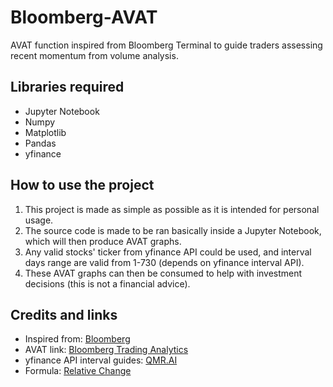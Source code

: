 # Bloomberg-AVAT
AVAT function inspired from Bloomberg Terminal to guide traders assessing recent momentum from volume analysis.

## Libraries required
- Jupyter Notebook
- Numpy
- Matplotlib
- Pandas
- yfinance

## How to use the project
1. This project is made as simple as possible as it is intended for personal usage.
2. The source code is made to be ran basically inside a Jupyter Notebook, which will then produce AVAT graphs.
3. Any valid stocks' ticker from yfinance API could be used, and interval days range are valid from 1-730 (depends on yfinance interval API).
4. These AVAT graphs can then be consumed to help with investment decisions (this is not a financial advice).

## Credits and links
- Inspired from: [Bloomberg](https://www.bloomberg.com/uk)
- AVAT link: [Bloomberg Trading Analytics](https://data.bloomberglp.com/professional/sites/10/2-Trading-analytics.pdf)
- yfinance API interval guides: [QMR.AI](https://www.qmr.ai/yfinance-library-the-definitive-guide/)
- Formula: [Relative Change](https://en.wikipedia.org/wiki/Relative_change)
